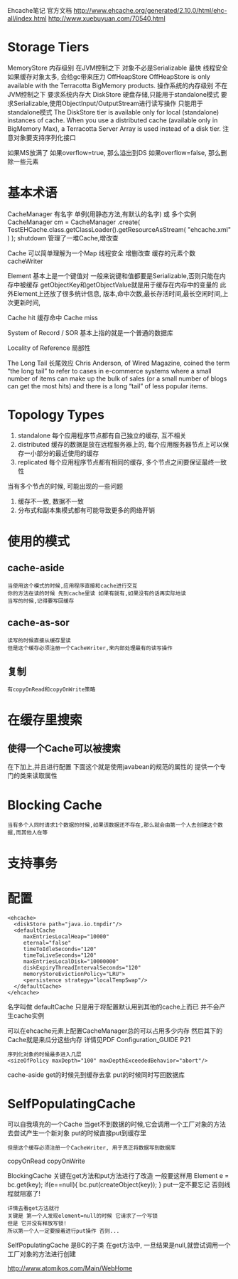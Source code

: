 Ehcache笔记
官方文档 http://www.ehcache.org/generated/2.10.0/html/ehc-all/index.html
http://www.xuebuyuan.com/70540.html

# Storage Tiers #
MemoryStore
	内存级别 在JVM控制之下
	对象不必是Serializable 最快 线程安全
	如果缓存对象太多, 会给gc带来压力
OffHeapStore
	OffHeapStore is only available with the Terracotta BigMemory products.
	操作系统的内存级别 不在JVM控制之下 要求系统内存大
DiskStore
	硬盘存储,只能用于standalone模式
	要求Serializable,使用ObjectInput/OutputStream进行读写操作
	只能用于standalone模式
	The DiskStore tier is available only for local (standalone) instances of cache.
	When you use a distributed cache (available only in BigMemory Max), a
	Terracotta Server Array is used instead of a disk tier.
	注意对象要支持序列化接口

如果MS放满了
如果overflow=true, 那么溢出到DS
如果overflow=false, 那么删除一些元素


# 基本术语 #
CacheManager
	有名字
	单例(用静态方法,有默认的名字) 或 多个实例
	CacheManager cm = CacheManager
				.create( TestEHCache.class.getClassLoader().getResourceAsStream( "ehcache.xml" ) );
	shutdown
	管理了一堆Cache,增改查
	
Cache
	可以简单理解为一个Map
	线程安全
	增删改查 缓存的元素个数
	cacheWriter
	
Element
	基本上是一个键值对
	一般来说键和值都要是Serializable,否则只能在内存中被缓存
	getObjectKey和getObjectValue就是用于缓存在内存中的变量的
	此外Element上还放了很多统计信息, 版本,命中次数,最长存活时间,最长空闲时间,上次更新时间,


Cache hit 缓存命中
Cache miss

System of Record / SOR
基本上指的就是一个普通的数据库


Locality of Reference
局部性

The Long Tail
长尾效应
Chris Anderson, of Wired Magazine, coined the term “the long tail” to refer to cases in
e-commerce systems where a small number of items can make up the bulk of sales (or
a small number of blogs can get the most hits) and there is a long “tail” of less popular
items.

# Topology Types #
1. standalone 每个应用程序节点都有自己独立的缓存, 互不相关
2. distributed 缓存的数据是放在远程服务器上的, 每个应用服务器节点上可以保存一小部分的最近使用的缓存
3. replicated 每个应用程序节点都有相同的缓存, 多个节点之间要保证最终一致性

当有多个节点的时候, 可能出现的一些问题
1. 缓存不一致, 数据不一致
2. 分布式和副本集模式都有可能导致更多的网络开销

# 使用的模式 #
## cache-aside ##
	当使用这个模式的时候,应用程序直接和cache进行交互
	你的方法在读的时候 先到cache里读 如果有就有,如果没有的话再实际地读
	当写的时候,记得要写回缓存
## cache-as-sor ##
	读写的时候直接从缓存里读
	但是这个缓存必须注册一个CacheWriter,来内部处理最有的读写操作
## 复制 ##
	有copyOnRead和copyOnWrite策略
	
# 在缓存里搜索 #
## 使得一个Cache可以被搜索 ##
在<cache>下加上<searchable>,并且进行配置
<searchAttribute name="age" expression="value.person.getAge()"/>
下面这个就是使用javabean的规范的属性的
<searchAttribute name="age" type="Integer"/> 
提供一个专门的类来读取属性
<searchAttribute name="age" class="net.sf.ehcache.search.TestAttributeExtractor"/> 



# Blocking Cache #
	当有多个人同时请求1个数据的时候,如果该数据还不存在,那么就会由第一个人去创建这个数据,而其他人在等

# 支持事务 #

# 配置 #
```
<ehcache> 
  <diskStore path="java.io.tmpdir"/> 
  <defaultCache 
     maxEntriesLocalHeap="10000" 
     eternal="false" 
     timeToIdleSeconds="120" 
     timeToLiveSeconds="120" 
     maxEntriesLocalDisk="10000000" 
     diskExpiryThreadIntervalSeconds="120" 
     memoryStoreEvictionPolicy="LRU"> 
     <persistence strategy="localTempSwap"/> 
  </defaultCache> 
</ehcache>
```

名字叫做 defaultCache 只是用于将配置默认用到其他的cache上而已 并不会产生cache实例

可以在ehcache元素上配置CacheManager总的可以占用多少内存
然后其下的Cache就是来瓜分这些内存
详情见PDF Configuration_GUIDE P21
```
序列化对象的时候最多进入几层
<sizeOfPolicy maxDepth="100" maxDepthExceededBehavior="abort"/>

```



cache-aside
	get的时候先到缓存去拿
	put的时候同时写回数据库

# SelfPopulatingCache #
可以自我填充的一个Cache
	当get不到数据的时候,它会调用一个工厂对象的方法去尝试产生一个新对象
	put的时候直接put到缓存里
	
	但是这个缓存必须注册一个CacheWriter, 用于真正将数据写到数据库

copyOnRead copyOnWrite

BlockingCache
	关键在get方法和put方法进行了改造
	一般要这样用
	Element e = bc.get(key);
	if(e==null){
		bc.put(createObject(key));
	}
	put一定不要忘记 否则线程就阻塞了!
	
	详情去看get方法就行
	关键是 第一个人发现element=null的时候 它请求了一个写锁
	但是 它并没有释放写锁!
	所以第一个人一定要接着进行put操作 否则...

SelfPopulatingCache
	是BC的子类
	在get方法中, 一旦结果是null,就尝试调用一个工厂对象的方法进行创建
	


http://www.atomikos.com/Main/WebHome

